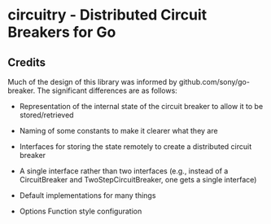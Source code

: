 # circuitry - Distributed Circuit Breakers for Go

## Credits

Much of the design of this library was informed by github.com/sony/go-breaker.
The significant differences are as follows:

* Representation of the internal state of the circuit breaker to allow it to
  be stored/retrieved 

* Naming of some constants to make it clearer what they are

* Interfaces for storing the state remotely to create a distributed circuit
  breaker

* A single interface rather than two interfaces (e.g., instead of a
  CircuitBreaker and TwoStepCircuitBreaker, one gets a single interface)

* Default implementations for many things

* Options Function style configuration
